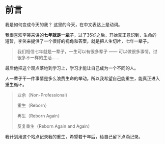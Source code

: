 # 前言

我是如何变成今天的我？
这里的今天，在中文表达上是动词。

我很喜欢李笑来讲的**七年就是一辈子**，过了35岁之后，开始真正意识到，生命的短暂，李笑来提供了一个很好的视角和答案，就是把人生切片，七年一辈子。

>我们相信七年就是一辈子，一生可以有很多辈子 —— 可以做很多事情，过很多不一样的生活……

最后他把这个观点落地到学习上，学习才能让自己成为一个不同的人。

人一辈子干一件事情是多么浪费生命的举动，所以我希望自己能重生，能真正进入重生循环。
> 业余（Non-Professional）
> 
> 重生（Reborn）
> 
>再生（Reborn Again）
> 
> 反复重生（Reborn Again and Again）
> 
我计划用这个站点记录我的重生，希望若干年后，给自己留下点滴记录。